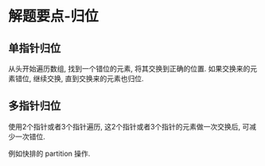 # 解题要点-归位

## 单指针归位

从头开始遍历数组, 找到一个错位的元素, 将其交换到正确的位置. 如果交换来的元素错位, 继续交换, 直到交换来的元素也归位.

## 多指针归位

使用2个指针或者3个指针遍历, 这2个指针或者3个指针的元素做一次交换后, 可减少一次错位.

例如快排的 partition 操作.

